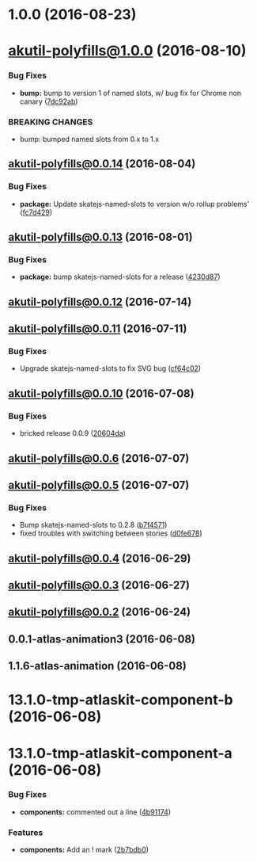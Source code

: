 <a name="1.0.0"></a>
# 1.0.0 (2016-08-23)



<a name="akutil-polyfills@1.0.0"></a>
# akutil-polyfills@1.0.0 (2016-08-10)


### Bug Fixes

* **bump:** bump to version 1 of named slots, w/ bug fix for Chrome non canary ([7dc92ab](https://bitbucket.org/atlassian/atlaskit/commits/7dc92ab))


### BREAKING CHANGES

* bump: bumped named slots from 0.x to 1.x



<a name="akutil-polyfills@0.0.14"></a>
## akutil-polyfills@0.0.14 (2016-08-04)


### Bug Fixes

* **package:** Update skatejs-named-slots to version w/o rollup problems' ([fc7d429](https://bitbucket.org/atlassian/atlaskit/commits/fc7d429))



<a name="akutil-polyfills@0.0.13"></a>
## akutil-polyfills@0.0.13 (2016-08-01)


### Bug Fixes

* **package:** bump skatejs-named-slots for a release ([4230d87](https://bitbucket.org/atlassian/atlaskit/commits/4230d87))



<a name="akutil-polyfills@0.0.12"></a>
## akutil-polyfills@0.0.12 (2016-07-14)



<a name="akutil-polyfills@0.0.11"></a>
## akutil-polyfills@0.0.11 (2016-07-11)


### Bug Fixes

* Upgrade skatejs-named-slots to fix SVG bug ([cf64c02](https://bitbucket.org/atlassian/atlaskit/commits/cf64c02))



<a name="akutil-polyfills@0.0.10"></a>
## akutil-polyfills@0.0.10 (2016-07-08)


### Bug Fixes

* bricked release 0.0.9 ([20604da](https://bitbucket.org/atlassian/atlaskit/commits/20604da))



<a name="akutil-polyfills@0.0.6"></a>
## akutil-polyfills@0.0.6 (2016-07-07)



<a name="akutil-polyfills@0.0.5"></a>
## akutil-polyfills@0.0.5 (2016-07-07)


### Bug Fixes

* Bump skatejs-named-slots to 0.2.8 ([b7f4571](https://bitbucket.org/atlassian/atlaskit/commits/b7f4571))
* fixed troubles with switching between stories ([d0fe678](https://bitbucket.org/atlassian/atlaskit/commits/d0fe678))



<a name="akutil-polyfills@0.0.4"></a>
## akutil-polyfills@0.0.4 (2016-06-29)



<a name="akutil-polyfills@0.0.3"></a>
## akutil-polyfills@0.0.3 (2016-06-27)



<a name="akutil-polyfills@0.0.2"></a>
## akutil-polyfills@0.0.2 (2016-06-24)



<a name="0.0.1-atlas-animation3"></a>
## 0.0.1-atlas-animation3 (2016-06-08)



<a name="1.1.6-atlas-animation"></a>
## 1.1.6-atlas-animation (2016-06-08)



<a name="13.1.0-tmp-atlaskit-component-b"></a>
# 13.1.0-tmp-atlaskit-component-b (2016-06-08)



<a name="13.1.0-tmp-atlaskit-component-a"></a>
# 13.1.0-tmp-atlaskit-component-a (2016-06-08)


### Bug Fixes

* **components:** commented out a line ([4b91174](https://bitbucket.org/atlassian/atlaskit/commits/4b91174))


### Features

* **components:** Add an ! mark ([2b7bdb0](https://bitbucket.org/atlassian/atlaskit/commits/2b7bdb0))



